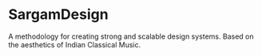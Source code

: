 # SargamDesign
A methodology for creating strong and scalable design systems. Based on the aesthetics of Indian Classical Music.
